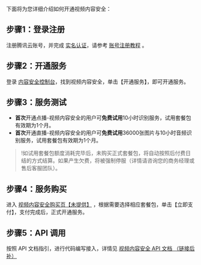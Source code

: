 下面将为您详细介绍如何开通视频内容安全：
## 步骤1：登录注册
注册腾讯云账号，并完成 [实名认证](https://cloud.tencent.com/document/product/378/3629 )，请参考 [账号注册教程](https://cloud.tencent.com/document/product/378/17985) 。

## 步骤2：开通服务
登录 [内容安全控制台]()，找到视频内容安全，单击【开通服务】，即可开通服务。

## 步骤3：服务测试
- **首次**开通点播-视频内容安全的用户可**免费试用**10小时识别服务，试用套餐包有效期为1个月。
- **首次**开通直播-视频内容安全的用户可**免费试用**36000张图片与10小时音频识别服务，试用套餐包有效期为1个月。
>!如试用套餐包额度消耗完毕后，未购买正式套餐包，将自动按照后付费日结的方式结算。如果产生欠费，将被强制停服（详情请咨询您的商务经理或售后客服团队）。

## 步骤4：服务购买
进入 [视频内容安全购买页【未提供】]() ，根据需要选择相应套餐包，单击【立即支付】，支付完成后，正式开通服务。



## 步骤5：API 调用
按照 API 文档指引，进行代码编写接入，详情见 [视频内容安全 API 文档 （链接后补） ]()
